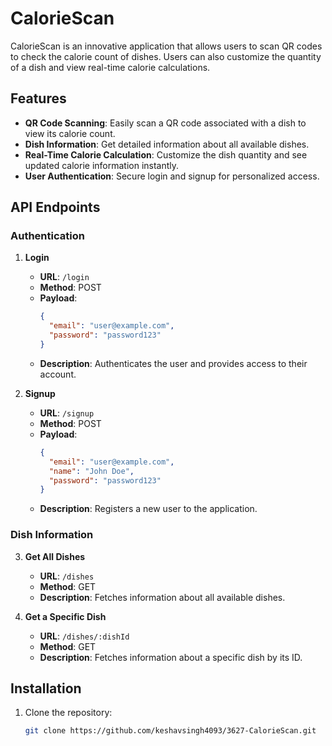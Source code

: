 # CalorieScan

CalorieScan is an innovative application that allows users to scan QR codes to check the calorie count of dishes. Users can also customize the quantity of a dish and view real-time calorie calculations.

## Features
- **QR Code Scanning**: Easily scan a QR code associated with a dish to view its calorie count.
- **Dish Information**: Get detailed information about all available dishes.
- **Real-Time Calorie Calculation**: Customize the dish quantity and see updated calorie information instantly.
- **User Authentication**: Secure login and signup for personalized access.

## API Endpoints

### Authentication
1. **Login**
   - **URL**: `/login`
   - **Method**: POST
   - **Payload**:
     ```json
     {
       "email": "user@example.com",
       "password": "password123"
     }
     ```
   - **Description**: Authenticates the user and provides access to their account.

2. **Signup**
   - **URL**: `/signup`
   - **Method**: POST
   - **Payload**:
     ```json
     {
       "email": "user@example.com",
       "name": "John Doe",
       "password": "password123"
     }
     ```
   - **Description**: Registers a new user to the application.

### Dish Information
3. **Get All Dishes**
   - **URL**: `/dishes`
   - **Method**: GET
   - **Description**: Fetches information about all available dishes.

4. **Get a Specific Dish**
   - **URL**: `/dishes/:dishId`
   - **Method**: GET
   - **Description**: Fetches information about a specific dish by its ID.

## Installation
1. Clone the repository:
   ```bash
   git clone https://github.com/keshavsingh4093/3627-CalorieScan.git

